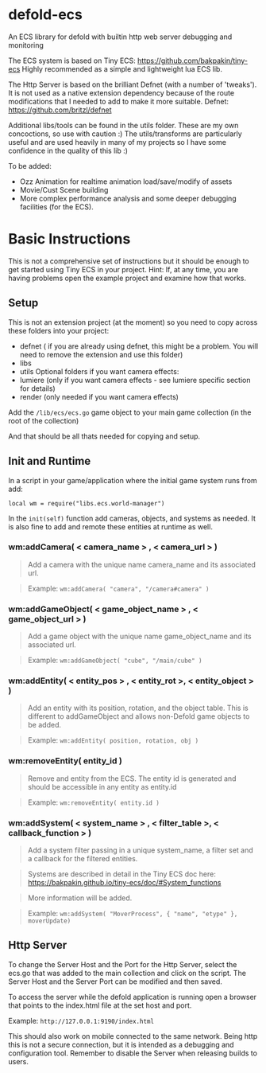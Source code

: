 # defold-ecs
An ECS library for defold with builtin http web server debugging and monitoring

The ECS system is based on Tiny ECS: https://github.com/bakpakin/tiny-ecs
Highly recommended as a simple and lightweight lua ECS lib. 

The Http Server is based on the brilliant Defnet (with a number of 'tweaks'). It is not used as a native extension dependency because of the route modifications that I needed to add to make it more suitable.
Defnet: https://github.com/britzl/defnet

Additional libs/tools can be found in the utils folder. These are my own concoctions, so use with caution :) 
The utils/transforms are particularly useful and are used heavily in many of my projects so I have some confidence in the quality of this lib :) 

To be added:
- Ozz Animation for realtime animation load/save/modify of assets
- Movie/Cust Scene building
- More complex performance analysis and some deeper debugging facilities (for the ECS).

# Basic Instructions
This is not a comprehensive set of instructions but it should be enough to get started using Tiny ECS in your project.
Hint: If, at any time, you are having problems open the example project and examine how that works.

## Setup
This is not an extension project (at the moment) so you need to copy across these folders into your project:
- defnet ( if you are already using defnet, this might be a problem. You will need to remove the extension and use this folder)
- libs
- utils
Optional folders if you want camera effects:
- lumiere (only if you want camera effects - see lumiere specific section for details)
- render (only needed if you want camera effects)

Add the ```/lib/ecs/ecs.go``` game object to your main game collection (in the root of the collection)

And that should be all thats needed for copying and setup.

## Init and Runtime

In a script in your game/application where the initial game system runs from add:

```local wm	= require("libs.ecs.world-manager")```

In the ```init(self)``` function add cameras, objects, and systems as needed. It is also fine to add and remote these entities at runtime as well. 

### **wm:addCamera( < camera_name > , < camera_url > )**

> Add a camera with the unique name camera_name and its associated url. 

> Example: ```wm:addCamera( "camera", "/camera#camera" )```

### **wm:addGameObject( < game_object_name > , < game_object_url > )**

> Add a game object with the unique name game_object_name and its associated url. 

> Example: ```wm:addGameObject( "cube", "/main/cube" )```

### **wm:addEntity( < entity_pos > , < entity_rot >, < entity_object > )**

> Add an entity with its position, rotation, and the object table. This is different to addGameObject and allows non-Defold game objects to be added.

> Example: ```wm:addEntity( position, rotation, obj )```

### **wm:removeEntity( entity_id )**

> Remove and entity from the ECS. The entity id is generated and should be accessible in any entity as entity.id  

> Example: ```wm:removeEntity( entity.id )```

### **wm:addSystem( < system_name > , < filter_table >, < callback_function > )**

> Add a system filter passing in a unique system_name, a filter set and a callback for the filtered entities. 

> Systems are described in detail in the Tiny ECS doc here: <https://bakpakin.github.io/tiny-ecs/doc/#System_functions>

> More information will be added.

> Example: ```wm:addSystem( "MoverProcess", { "name", "etype" }, moverUpdate)```


## Http Server

To change the Server Host and the Port for the Http Server, select the ecs.go that was added to the main collection and click on the script.
The Server Host and the Server Port can be modified and then saved. 

To access the server while the defold application is running open a browser that points to the index.html file at the set host and port. 

Example: ```http://127.0.0.1:9190/index.html```

This should also work on mobile connected to the same network. Being http this is not a secure connection, but it is intended as a debugging and configuration tool. Remember to disable the Server when releasing builds to users.


